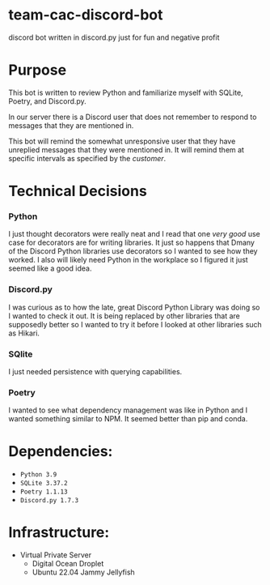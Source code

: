 # team-cac-discord-bot
discord bot written in discord.py just for fun and negative profit

# Purpose
This bot is written to review Python and familiarize myself with SQLite, Poetry, and Discord.py.

In our server there is a Discord user that does not remember to respond to messages that they are mentioned in.

This bot will remind the somewhat unresponsive user that they have unreplied messages that they were mentioned in. It will remind them at specific intervals as specified by the *customer*.

# Technical Decisions

### Python
I just thought decorators were really neat and I read that one *very good* use case for decorators are for writing libraries. It just so happens that Dmany of the Discord Python libraries use decorators so I wanted to see how they worked. I also will likely need Python in the workplace so I figured it just seemed like a good idea.

### Discord.py
I was curious as to how the late, great Discord Python Library was doing so I wanted to check it out. It is being replaced by other libraries that are supposedly better so I wanted to try it before I looked at other libraries such as Hikari.

### SQlite
I just needed persistence with querying capabilities.

### Poetry
I wanted to see what dependency management was like in Python and I wanted something similar to NPM. It seemed better than pip and conda.

# Dependencies:
- `Python 3.9`
- `SQLite 3.37.2`
- `Poetry 1.1.13`
- `Discord.py 1.7.3`

# Infrastructure:
 - Virtual Private Server
    - Digital Ocean Droplet
    - Ubuntu 22.04 Jammy Jellyfish

